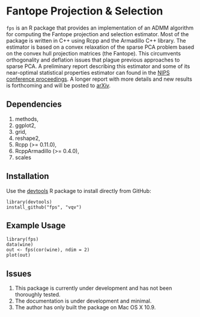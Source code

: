 Fantope Projection & Selection
==============================

`fps` is an R package that provides an implementation of an ADMM algorithm for computing the 
Fantope projection and selection estimator.  Most of the package is written in 
C++ using Rcpp and the Armadillo C++ library. The estimator is based on 
a convex relaxation of the sparse PCA problem based on the convex hull 
projection matrices (the Fantope).  This circumvents orthogonality and 
deflation issues that plague previous approaches to sparse PCA.  A 
preliminary report describing this estimator and some of its near-optimal 
statistical properties estimator can found in the 
[NIPS conference proceedings](http://papers.nips.cc/paper/5136-fantope-projection-and-selection-a-near-optimal-convex-relaxation-of-sparse-pca). A longer report with more details and new 
results is forthcoming and will be posted to [arXiv](http://arxiv.org).

Dependencies
------------

1. methods,
2. ggplot2,
3. grid,
4. reshape2,
5. Rcpp (>= 0.11.0),
6. RcppArmadillo (>= 0.4.0),
7. scales

Installation
------------

Use the [devtools](https://github.com/hadley/devtools) R package to install directly from GitHub:

    library(devtools)
    install_github("fps", "vqv")

Example Usage
-------------

    library(fps)
    data(wine)
    out <- fps(cor(wine), ndim = 2)
    plot(out)

Issues
------

1. This package is currently under development and has not been thoroughly tested.
2. The documentation is under development and minimal.
3. The author has only built the package on Mac OS X 10.9.
